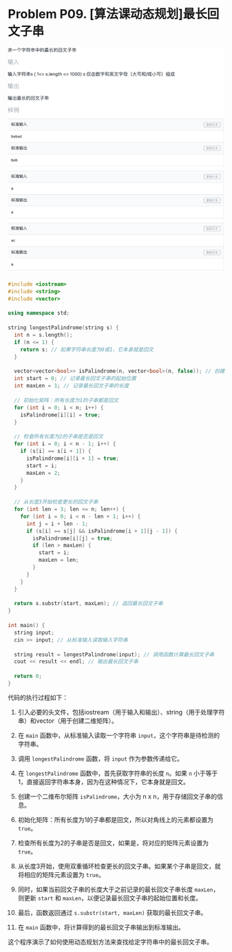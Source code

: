 # Problem P09. [算法课动态规划]最长回文子串

![picture 0](.assets_IMG/Problem%20P09.%20%5B%E7%AE%97%E6%B3%95%E8%AF%BE%E5%8A%A8%E6%80%81%E8%A7%84%E5%88%92%5D%E6%9C%80%E9%95%BF%E5%9B%9E%E6%96%87%E5%AD%90%E4%B8%B2/IMG_20231013-103710.png)

```cpp
#include <iostream>
#include <string>
#include <vector>

using namespace std;

string longestPalindrome(string s) {
  int n = s.length();
  if (n <= 1) {
    return s; // 如果字符串长度为0或1，它本身就是回文
  }

  vector<vector<bool>> isPalindrome(n, vector<bool>(n, false)); // 创建一个二维布尔矩阵用于存储回文子串信息
  int start = 0; // 记录最长回文子串的起始位置
  int maxLen = 1; // 记录最长回文子串的长度

  // 初始化矩阵：所有长度为1的子串都是回文
  for (int i = 0; i < n; i++) {
    isPalindrome[i][i] = true;
  }

  // 检查所有长度为2的子串是否是回文
  for (int i = 0; i < n - 1; i++) {
    if (s[i] == s[i + 1]) {
      isPalindrome[i][i + 1] = true;
      start = i;
      maxLen = 2;
    }
  }

  // 从长度3开始检查更长的回文子串
  for (int len = 3; len <= n; len++) {
    for (int i = 0; i < n - len + 1; i++) {
      int j = i + len - 1;
      if (s[i] == s[j] && isPalindrome[i + 1][j - 1]) {
        isPalindrome[i][j] = true;
        if (len > maxLen) {
          start = i;
          maxLen = len;
        }
      }
    }
  }

  return s.substr(start, maxLen); // 返回最长回文子串
}

int main() {
  string input;
  cin >> input; // 从标准输入读取输入字符串

  string result = longestPalindrome(input); // 调用函数计算最长回文子串
  cout << result << endl; // 输出最长回文子串

  return 0;
}
```

代码的执行过程如下：

1. 引入必要的头文件，包括iostream（用于输入和输出）、string（用于处理字符串）和vector（用于创建二维矩阵）。

2. 在 `main` 函数中，从标准输入读取一个字符串 `input`，这个字符串是待检测的字符串。

3. 调用 `longestPalindrome` 函数，将 `input` 作为参数传递给它。

4. 在 `longestPalindrome` 函数中，首先获取字符串的长度 `n`。如果 `n` 小于等于 1，直接返回字符串本身，因为在这种情况下，它本身就是回文。

5. 创建一个二维布尔矩阵 `isPalindrome`，大小为 n x n，用于存储回文子串的信息。

6. 初始化矩阵：所有长度为1的子串都是回文，所以对角线上的元素都设置为 `true`。

7. 检查所有长度为2的子串是否是回文，如果是，将对应的矩阵元素设置为 `true`。

8. 从长度3开始，使用双重循环检查更长的回文子串。如果某个子串是回文，就将相应的矩阵元素设置为 `true`。

9. 同时，如果当前回文子串的长度大于之前记录的最长回文子串长度 `maxLen`，则更新 `start` 和 `maxLen`，以便记录最长回文子串的起始位置和长度。

10. 最后，函数返回通过 `s.substr(start, maxLen)` 获取的最长回文子串。

11. 在 `main` 函数中，将计算得到的最长回文子串输出到标准输出。

这个程序演示了如何使用动态规划方法来查找给定字符串中的最长回文子串。